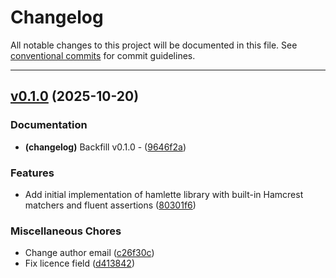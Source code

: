 # Changelog

All notable changes to this project will be documented in this file. See [conventional commits](https://www.conventionalcommits.org/) for commit guidelines.

---
## [v0.1.0](https://github.com/ovunccetin/hamlette/releases/tag/v0.1.0) (2025-10-20)

### Documentation

- **(changelog)** Backfill v0.1.0 - ([9646f2a](https://github.com/ovunccetin/hamlette/commit/9646f2a1b011350f979ab611dc63f22bc4cbf4d1))

### Features

- Add initial implementation of hamlette library with built-in Hamcrest matchers and fluent assertions ([80301f6](https://github.com/ovunccetin/hamlette/commit/80301f6bb254b01caf17d8bdd443c1a24572c6e3))

### Miscellaneous Chores

- Change author email ([c26f30c](https://github.com/ovunccetin/hamlette/commit/c26f30c0ae3835892207d3849b1a51597baf7bc6))
- Fix licence field ([d413842](https://github.com/ovunccetin/hamlette/commit/d41384271b054f2a585c912f172fbf53c4f9f524))

<!-- generated by git-cliff -->
